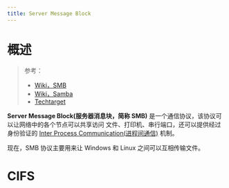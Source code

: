 ```yaml
---
title: Server Message Block
---
```


# 概述

> 参考：
>
> - [Wiki，SMB](https://en.wikipedia.org/wiki/Server_Message_Block)
> - [Wiki，Samba](https://en.wikipedia.org/wiki/Server_Message_Block)
> - [Techtarget](https://searchstorage.techtarget.com/definition/Common-Internet-File-System-CIFS)

**Server Message Block(服务器消息块，简称 SMB)** 是一个通信协议，该协议可以让网络中的各个节点可以共享访问 文件、打印机、串行端口，还可以提供经过身份验证的 [Inter Process Communication(进程间通信)](/docs/1.操作系统/2.Kernel/7.Process/Inter%20Process%20Communication(进程间通信)/Inter%20Process%20Communication(进程间通信).md) 机制。

现在，SMB 协议主要用来让 Windows 和 Linux 之间可以互相传输文件。

# CIFS
